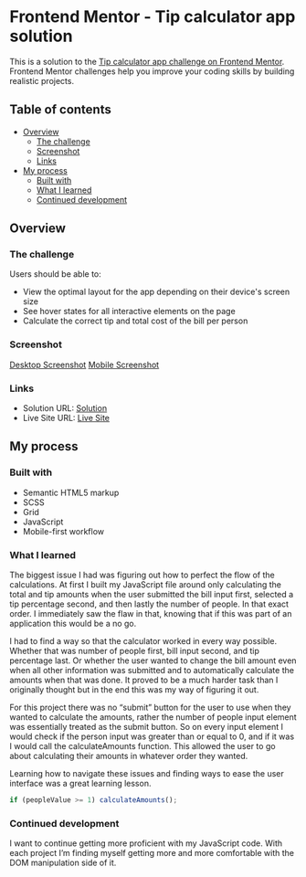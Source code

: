 # Frontend Mentor - Tip calculator app solution

This is a solution to the [Tip calculator app challenge on Frontend Mentor](https://www.frontendmentor.io/challenges/tip-calculator-app-ugJNGbJUX). Frontend Mentor challenges help you improve your coding skills by building realistic projects.

## Table of contents

- [Overview](#overview)
  - [The challenge](#the-challenge)
  - [Screenshot](#screenshot)
  - [Links](#links)
- [My process](#my-process)
  - [Built with](#built-with)
  - [What I learned](#what-i-learned)
  - [Continued development](#continued-development)

## Overview

### The challenge

Users should be able to:

- View the optimal layout for the app depending on their device's screen size
- See hover states for all interactive elements on the page
- Calculate the correct tip and total cost of the bill per person

### Screenshot

[Desktop Screenshot](/images/desktop.png)
[Mobile Screenshot](/images/mobile.png)

### Links

- Solution URL: [Solution](https://github.com/aljayy/tipcalculator)
- Live Site URL: [Live Site](https://aljayy.github.io/tipcalculator/)

## My process

### Built with

- Semantic HTML5 markup
- SCSS
- Grid
- JavaScript
- Mobile-first workflow

### What I learned

The biggest issue I had was figuring out how to perfect the flow of the calculations. At first I built my JavaScript file around only calculating the total and tip amounts when the user submitted the bill input first, selected a tip percentage second, and then lastly the number of people. In that exact order. I immediately saw the flaw in that, knowing that if this was part of an application this would be a no go.

I had to find a way so that the calculator worked in every way possible. Whether that was number of people first, bill input second, and tip percentage last. Or whether the user wanted to change the bill amount even when all other information was submitted and to automatically calculate the amounts when that was done. It proved to be a much harder task than I originally thought but in the end this was my way of figuring it out.

For this project there was no “submit” button for the user to use when they wanted to calculate the amounts, rather the number of people input element was essentially treated as the submit button. So on every input element I would check if the person input was greater than or equal to 0, and if it was I would call the calculateAmounts function. This allowed the user to go about calculating their amounts in whatever order they wanted.

Learning how to navigate these issues and finding ways to ease the user interface was a great learning lesson.

```js
if (peopleValue >= 1) calculateAmounts();
```

### Continued development

I want to continue getting more proficient with my JavaScript code. With each project I’m finding myself getting more and more comfortable with the DOM manipulation side of it.
